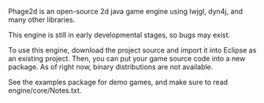 Phage2d is an open-source 2d java game engine using lwjgl, dyn4j, and many other libraries.

This engine is still in early developmental stages, so bugs may exist.

To use this engine, download the project source and import it into Eclipse as an existing project. Then, you can put your game source code into a new package.  As of right now, binary distributions are not available.

See the examples package for demo games, and make sure to read engine/core/Notes.txt.
